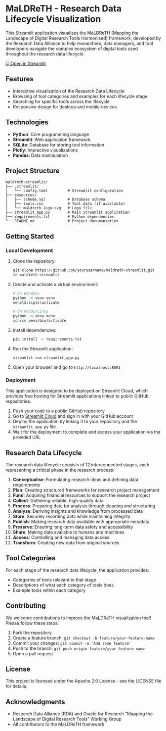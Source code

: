 # MaLDReTH - Research Data Lifecycle Visualization

This Streamlit application visualizes the MaLDReTH (Mapping the Landscape of Digital Research Tools Harmonised) framework, developed by the Research Data Alliance to help researchers, data managers, and tool developers navigate the complex ecosystem of digital tools used throughout the research data lifecycle.

[![Open in Streamlit](https://static.streamlit.io/badges/streamlit_badge_black_white.svg)](https://share.streamlit.io/yourusername/maldreth-streamlit/main/streamlit_app.py)

## Features

- Interactive visualization of the Research Data Lifecycle
- Browsing of tool categories and examples for each lifecycle stage
- Searching for specific tools across the lifecycle
- Responsive design for desktop and mobile devices

## Technologies

- **Python**: Core programming language
- **Streamlit**: Web application framework
- **SQLite**: Database for storing tool information
- **Plotly**: Interactive visualizations
- **Pandas**: Data manipulation

## Project Structure

```
maldreth-streamlit/
├── .streamlit/
│   └── config.toml         # Streamlit configuration
├── resources/
│   ├── schema.sql          # Database schema
│   ├── tools.csv           # Tool data (if available)
│   └── maldreth-logo.svg   # Logo file
├── streamlit_app.py        # Main Streamlit application
├── requirements.txt        # Python dependencies
└── README.md               # Project documentation
```

## Getting Started

### Local Development

1. Clone the repository:
   ```bash
   git clone https://github.com/yourusername/maldreth-streamlit.git
   cd maldreth-streamlit
   ```

2. Create and activate a virtual environment:
   ```bash
   # On Windows
   python -m venv venv
   venv\Scripts\activate
   
   # On macOS/Linux
   python -m venv venv
   source venv/bin/activate
   ```

3. Install dependencies:
   ```bash
   pip install -r requirements.txt
   ```

4. Run the Streamlit application:
   ```bash
   streamlit run streamlit_app.py
   ```

5. Open your browser and go to `http://localhost:8501`

### Deployment

This application is designed to be deployed on Streamlit Cloud, which provides free hosting for Streamlit applications linked to public GitHub repositories.

1. Push your code to a public GitHub repository
2. Go to [Streamlit Cloud](https://streamlit.io/cloud) and sign in with your GitHub account
3. Deploy the application by linking it to your repository and the `streamlit_app.py` file
4. Wait for the deployment to complete and access your application via the provided URL

## Research Data Lifecycle

The research data lifecycle consists of 12 interconnected stages, each representing a critical phase in the research process:

1. **Conceptualise**: Formulating research ideas and defining data requirements
2. **Plan**: Creating structured frameworks for research project management
3. **Fund**: Acquiring financial resources to support the research project
4. **Collect**: Gathering reliable, high-quality data
5. **Process**: Preparing data for analysis through cleaning and structuring
6. **Analyse**: Deriving insights and knowledge from processed data
7. **Store**: Securely recording data while maintaining integrity
8. **Publish**: Making research data available with appropriate metadata
9. **Preserve**: Ensuring long-term data safety and accessibility
10. **Share**: Making data available to humans and machines
11. **Access**: Controlling and managing data access
12. **Transform**: Creating new data from original sources

## Tool Categories

For each stage of the research data lifecycle, the application provides:

- Categories of tools relevant to that stage
- Descriptions of what each category of tools does
- Example tools within each category

## Contributing

We welcome contributions to improve the MaLDReTH visualization tool! Please follow these steps:

1. Fork the repository
2. Create a feature branch: `git checkout -b feature/your-feature-name`
3. Commit your changes: `git commit -m 'Add some feature'`
4. Push to the branch: `git push origin feature/your-feature-name`
5. Open a pull request

## License

This project is licensed under the Apache 2.0 License - see the LICENSE file for details.

## Acknowledgments

- Research Data Alliance (RDA) and Oracle for Research "Mapping the Landscape of Digital Research Tools" Working Group
- All contributors to the MaLDReTH framework
